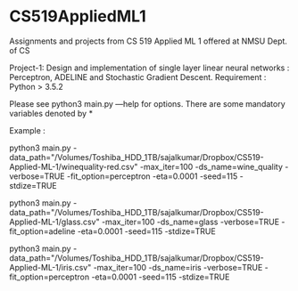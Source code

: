 # CS519AppliedML1
Assignments and projects from CS 519 Applied ML 1 offered at NMSU Dept. of CS

Project-1:
Design and implementation of single layer linear neural networks : Perceptron, ADELINE and Stochastic Gradient Descent.
Requirement : Python > 3.5.2

Please see python3 main.py —help for options. There are some mandatory variables denoted by *

Example :

python3 main.py -data_path="/Volumes/Toshiba_HDD_1TB/sajalkumar/Dropbox/CS519-Applied-ML-1/winequality-red.csv" -max_iter=100 -ds_name=wine_quality -verbose=TRUE -fit_option=perceptron -eta=0.0001 -seed=115 -stdize=TRUE

python3 main.py -data_path="/Volumes/Toshiba_HDD_1TB/sajalkumar/Dropbox/CS519-Applied-ML-1/glass.csv" -max_iter=100 -ds_name=glass -verbose=TRUE -fit_option=adeline -eta=0.0001 -seed=115 -stdize=TRUE

python3 main.py -data_path="/Volumes/Toshiba_HDD_1TB/sajalkumar/Dropbox/CS519-Applied-ML-1/iris.csv" -max_iter=100 -ds_name=iris -verbose=TRUE -fit_option=perceptron -eta=0.0001 -seed=115 -stdize=TRUE


